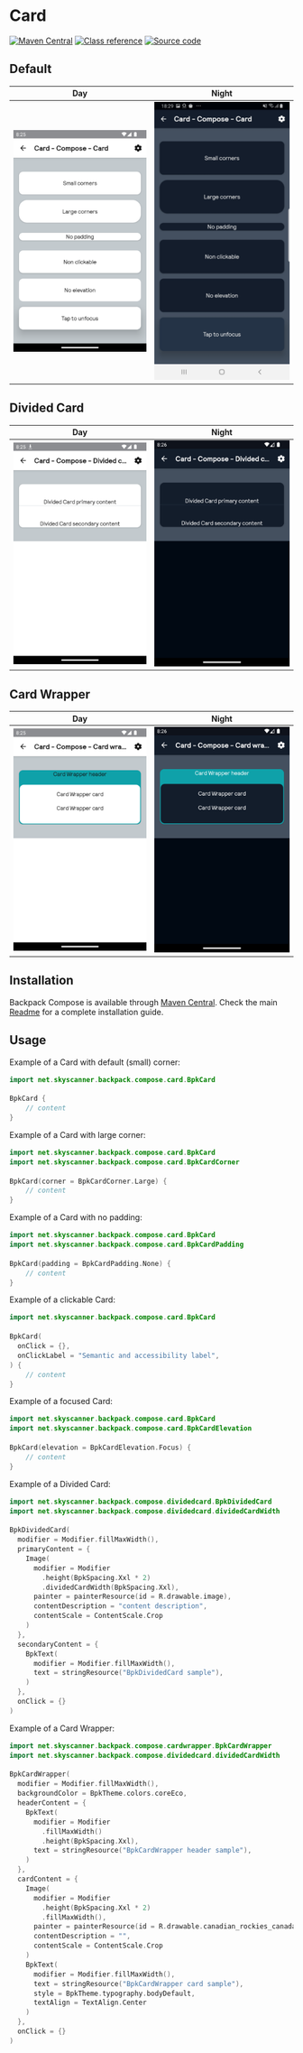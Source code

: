 # Card

[![Maven Central](https://img.shields.io/maven-central/v/net.skyscanner.backpack/backpack-compose)](https://search.maven.org/artifact/net.skyscanner.backpack/backpack-compose)
[![Class reference](https://img.shields.io/badge/Class%20reference-Android-blue)](https://backpack.github.io/android/backpack-compose/net.skyscanner.backpack.compose.card)
[![Source code](https://img.shields.io/badge/Source%20code-GitHub-lightgrey)](https://github.com/Skyscanner/backpack-android/tree/main/backpack-compose/src/main/kotlin/net/skyscanner/backpack/compose/card)

## Default

| Day | Night |
| --- | --- |
| <img src="https://raw.githubusercontent.com/Skyscanner/backpack-android/main/docs/compose/Card/screenshots/default.png" alt="Card component" width="375" /> |<img src="https://raw.githubusercontent.com/Skyscanner/backpack-android/main/docs/compose/Card/screenshots/default_dm.png" alt="Card component - dark mode" width="375" /> |

## Divided Card

| Day                                                                                                                                                              | Night |
|------------------------------------------------------------------------------------------------------------------------------------------------------------------| --- |
| <img src="https://raw.githubusercontent.com/Skyscanner/backpack-android/main/docs/compose/Card/screenshots/divided-card.png" alt="Card component" width="375" /> |<img src="https://raw.githubusercontent.com/Skyscanner/backpack-android/main/docs/compose/Card/screenshots/divided-card_dm.png" alt="Card component - dark mode" width="375" /> |

## Card Wrapper

| Day                                                                                                                                                              | Night |
|------------------------------------------------------------------------------------------------------------------------------------------------------------------| --- |
| <img src="https://raw.githubusercontent.com/Skyscanner/backpack-android/main/docs/compose/Card/screenshots/card-wrapper.png" alt="Card component" width="375" /> |<img src="https://raw.githubusercontent.com/Skyscanner/backpack-android/main/docs/compose/Card/screenshots/card-wrapper_dm.png" alt="Card component - dark mode" width="375" /> |


## Installation

Backpack Compose is available through [Maven Central](https://search.maven.org/artifact/net.skyscanner.backpack/backpack-compose). Check the main [Readme](https://github.com/skyscanner/backpack-android#installation) for a complete installation guide.

## Usage

Example of a Card with default (small) corner:

```Kotlin
import net.skyscanner.backpack.compose.card.BpkCard

BpkCard {
    // content
}
```

Example of a Card with large corner:

```Kotlin
import net.skyscanner.backpack.compose.card.BpkCard
import net.skyscanner.backpack.compose.card.BpkCardCorner

BpkCard(corner = BpkCardCorner.Large) {
    // content
}
```

Example of a Card with no padding:

```Kotlin
import net.skyscanner.backpack.compose.card.BpkCard
import net.skyscanner.backpack.compose.card.BpkCardPadding

BpkCard(padding = BpkCardPadding.None) {
    // content
}
```

Example of a clickable Card:

```Kotlin
import net.skyscanner.backpack.compose.card.BpkCard

BpkCard(
  onClick = {},
  onClickLabel = "Semantic and accessibility label",
) {
    // content
}
```

Example of a focused Card:

```Kotlin
import net.skyscanner.backpack.compose.card.BpkCard
import net.skyscanner.backpack.compose.card.BpkCardElevation

BpkCard(elevation = BpkCardElevation.Focus) {
    // content
}
```

Example of a Divided Card:

```Kotlin
import net.skyscanner.backpack.compose.dividedcard.BpkDividedCard
import net.skyscanner.backpack.compose.dividedcard.dividedCardWidth

BpkDividedCard(
  modifier = Modifier.fillMaxWidth(),
  primaryContent = {
    Image(
      modifier = Modifier
        .height(BpkSpacing.Xxl * 2)
        .dividedCardWidth(BpkSpacing.Xxl),
      painter = painterResource(id = R.drawable.image),
      contentDescription = "content description",
      contentScale = ContentScale.Crop
    )
  },
  secondaryContent = {
    BpkText(
      modifier = Modifier.fillMaxWidth(),
      text = stringResource("BpkDividedCard sample"),
    )
  },
  onClick = {}
)
```

Example of a Card Wrapper:

```Kotlin
import net.skyscanner.backpack.compose.cardwrapper.BpkCardWrapper
import net.skyscanner.backpack.compose.dividedcard.dividedCardWidth

BpkCardWrapper(
  modifier = Modifier.fillMaxWidth(),
  backgroundColor = BpkTheme.colors.coreEco,
  headerContent = {
    BpkText(
      modifier = Modifier
        .fillMaxWidth()
        .height(BpkSpacing.Xxl),
      text = stringResource("BpkCardWrapper header sample"),
    )
  },
  cardContent = {
    Image(
      modifier = Modifier
        .height(BpkSpacing.Xxl * 2)
        .fillMaxWidth(),
      painter = painterResource(id = R.drawable.canadian_rockies_canada),
      contentDescription = "",
      contentScale = ContentScale.Crop
    )
    BpkText(
      modifier = Modifier.fillMaxWidth(),
      text = stringResource("BpkCardWrapper card sample"),
      style = BpkTheme.typography.bodyDefault,
      textAlign = TextAlign.Center
    )
  },
  onClick = {}
)
```
